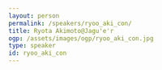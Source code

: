 ```yaml
---
layout: person
permalink: /speakers/ryoo_aki_con/
title: Ryota Akimoto@Jagu'e'r
ogp: /assets/images/ogp/ryoo_aki_con.jpg
type: speaker
id: ryoo_aki_con
---
```

